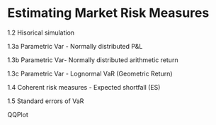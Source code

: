 # Estimating Market Risk Measures
<p>1.2 Hisorical simulation
<p>1.3a Parametric Var - Normally distributed P&L
<p>1.3b Parametric Var- Normally distributed arithmetic return
<p>1.3c Parametric Var - Lognormal VaR (Geometric Return)
<p>1.4 Coherent risk measures - Expected shortfall (ES)
<p>1.5 Standard errors of VaR
<p>QQPlot
